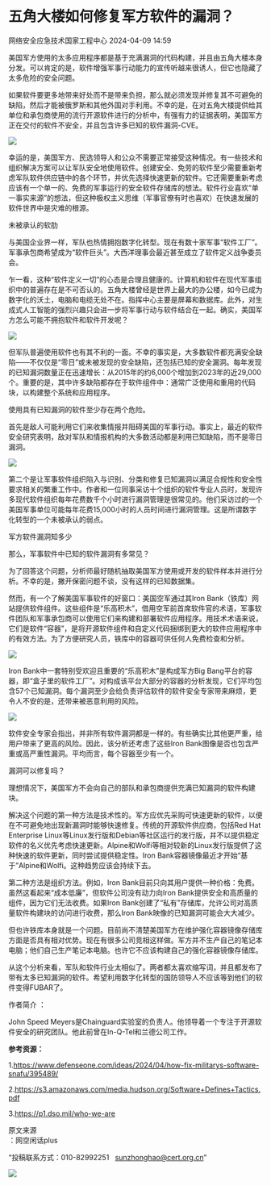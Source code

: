 #  五角大楼如何修复军方软件的漏洞？   
 网络安全应急技术国家工程中心   2024-04-09 14:59  
  
美国军方使用的太多应用程序都是基于充满漏洞的代码构建，并且由五角大楼本身分发。可以肯定的是，软件增强军事行动能力的宣传听越来很诱人，但它也隐藏了太多危险的安全问题。    
  
如果软件要更多地带来好处而不是带来负担，那么就必须发现并修复其不可避免的缺陷，然后才能被俄罗斯和其他外国对手利用。不幸的是，在对五角大楼提供给其单位和承包商使用的流行开源软件进行的分析中，有强有力的证据表明，美国军方正在交付的软件不安全，并且包含许多已知的软件漏洞-CVE。  
  
![](https://mmbiz.qpic.cn/mmbiz_jpg/0KRmt3K30icW4oQS3icvuhJrqV0CG0k4GC7PY3yVLAjuMCTySQRRMTtsp6zL63NOMibBw4M2ic3JPOtnXxFP24Y28w/640?wx_fmt=jpeg&from=appmsg&wxfrom=13&tp=wxpic "")  
  
幸运的是，美国军方、民选领导人和公众不需要正常接受这种情况。有一些技术和组织解决方案可以让军队安全地使用软件。创建安全、免劳的软件至少需要重新考虑军队软件供应链中的各个环节，并优先选择快速更新的软件。它还需要重新考虑应该有一个单一的、免费的军事运行的安全软件存储库的想法。软件行业喜欢“单一事实来源”的想法，但这种极权主义思维（军事官僚有时也喜欢）在快速发展的软件世界中是灾难的根源。  
  
未被承认的软肋  
  
与美国企业界一样，军队也热情拥抱数字化转型。现在有数十家军事“软件工厂”。军事承包商希望成为“软件巨头”。大西洋理事会最近甚至成立了软件定义战争委员会。  
  
乍一看，这种“软件定义一切”的心态是合理且健康的。计算机和软件在现代军事组织中的普遍存在是不可否认的。五角大楼曾经是世界上最大的办公楼，如今已成为数字化的沃土，电脑和电缆无处不在。指挥中心主要是屏幕和数据库。此外，对生成式人工智能的强烈兴趣只会进一步将军事行动与软件结合在一起。确实，美国军方怎么可能不拥抱软件和软件开发呢？  
  
![](https://mmbiz.qpic.cn/mmbiz_png/0KRmt3K30icW4oQS3icvuhJrqV0CG0k4GCSbGseyL36Sc0rV5TlGvJ3xoIdIlzy4X7pq4ibSJRPQQKDA4Syj0fkqw/640?wx_fmt=png&from=appmsg&tp=wxpic&wxfrom=5&wx_lazy=1&wx_co=1 "")  
  
但军队普遍使用软件也有其不利的一面。不幸的事实是，大多数软件都充满安全缺陷——不仅仅是“零日”或未被发现的安全缺陷，还包括已知的安全漏洞。每年发现的已知漏洞数量正在迅速增长：从2015年的约6,000个增加到2023年的近29,000个。重要的是，其中许多缺陷都存在于软件组件中：通常广泛使用和重用的代码块，以构建整个系统和应用程序。  
  
使用具有已知漏洞的软件至少存在两个危险。  
  
首先是敌人可能利用它们来收集情报并阻碍美国的军事行动。事实上，最近的软件安全研究表明，敌对军队和情报机构的大多数活动都是利用已知缺陷，而不是零日漏洞。  
  
![](https://mmbiz.qpic.cn/mmbiz_png/0KRmt3K30icW4oQS3icvuhJrqV0CG0k4GCcFoCiccFl4ia8q8bdu6kh3BFDZgVnygDIeFkh06iaicACSj6VFxdFDI99Q/640?wx_fmt=png&from=appmsg&tp=wxpic&wxfrom=5&wx_lazy=1&wx_co=1 "")  
  
第二个是让军事软件组织陷入与识别、分类和修复已知漏洞以满足合规性和安全性要求相关的繁重工作中。作者和一位同事采访十个组织的软件专业人员时，发现许多现代软件组织每年花费数千个小时进行漏洞管理是很常见的。他们采访过的一个美国军事单位可能每年花费15,000小时的人员时间进行漏洞管理。这是所谓数字化转型的一个未被承认的弱点。  
  
军方软件漏洞知多少  
  
那么，军事软件中已知的软件漏洞有多常见？   
  
为了回答这个问题，分析师最好随机抽取美国军方使用或开发的软件样本并进行分析。不幸的是，撇开保密问题不谈，没有这样的已知数据集。  
  
然而，有一个了解美国军事软件的好窗口：美国空军通过其Iron Bank（铁库）网站提供软件组件。这些组件是“乐高积木”，借用空军前首席软件官的术语，军事软件团队和军事承包商可以使用它们来构建和部署软件应用程序。用技术术语来说，它们是软件“容器”，是将开源软件组件和自定义代码捆绑到更大的软件应用程序中的有效方法。为了方便研究人员，铁库中的容器可供任何人免费检查和分析。   
  
![](https://mmbiz.qpic.cn/mmbiz_png/0KRmt3K30icW4oQS3icvuhJrqV0CG0k4GCOLjXkKgHD8sZqsh0CtficBicmTYus2Z5srYM2HYqb9uPBupA3AzUk6dw/640?wx_fmt=png&from=appmsg&tp=wxpic&wxfrom=5&wx_lazy=1&wx_co=1 "")  
  
Iron Bank中一套特别受欢迎且重要的“乐高积木”是构成军方Big Bang平台的容器，即“盒子里的软件工厂”。对构成该平台大部分的容器的分析发现，它们平均包含57个已知漏洞。每个漏洞至少会给负责评估软件的软件安全专家带来麻烦，更令人不安的是，还带来被恶意利用的风险。  
  
![](https://mmbiz.qpic.cn/mmbiz_png/0KRmt3K30icW4oQS3icvuhJrqV0CG0k4GC6HzRakHYICbd9duGrAMNEBgZykO3OWiaIlN0q9tRQJ6YIhib487t5BJQ/640?wx_fmt=png&from=appmsg&tp=wxpic&wxfrom=5&wx_lazy=1&wx_co=1 "")  
  
软件安全专家会指出，并非所有软件漏洞都是一样的。有些确实比其他更严重，给用户带来了更高的风险。因此，该分析还考虑了这些Iron Bank图像是否也包含严重或高严重性漏洞。平均而言，每个容器至少有一个。  
  
漏洞可以修复吗？  
  
理想情况下，美国军方不会向自己的部队和承包商提供充满已知漏洞的软件构建块。  
  
解决这个问题的第一种方法是技术性的。军方应优先采购可快速更新的软件，以便在不可避免地出现新漏洞时能够快速修复。传统的开源软件供应商，包括Red Hat Enterprise Linux等Linux发行版和Debian等社区运行的发行版，并不以提供稳定软件的名义优先考虑快速更新。Alpine和Wolfi等相对较新的Linux发行版提供了这种快速的软件更新，同时尝试提供稳定性。Iron Bank容器镜像最近才开始“基于”Alpine和Wolfi。这种趋势应该会持续下去。  
  
第二种方法是组织方法。例如，Iron Bank目前只向其用户提供一种价格：免费。虽然这看起来“成本低廉”，但软件公司没有动力向Iron Bank提供安全和高质量的组件，因为它们无法收费。如果Iron Bank创建了“私有”存储库，允许公司对高质量软件构建块的访问进行收费，那么Iron Bank映像的已知漏洞可能会大大减少。   
  
但也许铁库本身就是一个问题。目前尚不清楚美国军方在维护强化容器镜像存储库方面是否具有相对优势。现在有很多公司竞相这样做。军方并不生产自己的笔记本电脑；他们自己生产笔记本电脑。也许它不应该构建自己的强化容器镜像存储库。  
  
从这个分析来看，军队和软件行业太相似了。两者都太喜欢缩写词，并且都发布了带有太多已知漏洞的软件。希望利用数字化转型的国防领导人不应该等到他们的软件变得FUBAR了。  
  
作者简介 ：  
  
John Speed Meyers是Chainguard实验室的负责人。他领导着一个专注于开源软件安全的研究团队。他此前曾在In-Q-Tel和兰德公司工作。  
  
**参考资源：**  
  
1.https://www.defenseone.com/ideas/2024/04/how-fix-militarys-software-snafu/395489/  
  
2.https://s3.amazonaws.com/media.hudson.org/Software+Defines+Tactics.pdf  
  
3.https://p1.dso.mil/who-we-are  
  
原文来源  
：网空闲话plus  
  
“投稿联系方式：010-82992251   sunzhonghao@cert.org.cn”  
  
![](https://mmbiz.qpic.cn/mmbiz_jpg/GoUrACT176n1NvL0JsVSB8lNDX2FCGZjW0HGfDVnFao65ic4fx6Rv4qylYEAbia4AU3V2Zz801UlicBcLeZ6gS6tg/640?wx_fmt=other&wxfrom=5&wx_lazy=1&wx_co=1&tp=webp "")  
  
